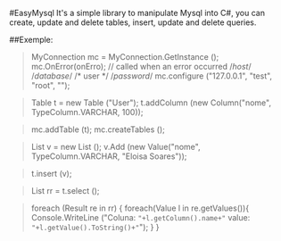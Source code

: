 #EasyMysql 
It's a simple library to manipulate Mysql into C#, you can create, update and delete tables, insert, update and delete queries.

##Exemple:

>MyConnection mc = MyConnection.GetInstance ();
>mc.OnError(onErro); // called when an error occurred
>               /*host*/   /*database*/   /* user */	/*password*/
>mc.configure ("127.0.0.1", "test",        "root",         ""); 

>Table t = new Table ("User");
>t.addColumn (new Column("nome", TypeColumn.VARCHAR, 100));

>mc.addTable (t);
>mc.createTables ();

>List<Value> v = new List<Value> ();
>v.Add (new Value("nome", TypeColumn.VARCHAR, "Eloisa Soares"));

>t.insert (v);

>List<Result> rr = t.select ();

>foreach (Result re in rr) { 
>	foreach(Value l in re.getValues()){ 
>		Console.WriteLine ("Coluna: `"+l.getColumn().name+"` value: `"+l.getValue().ToString()+"`");
>	}
>}
